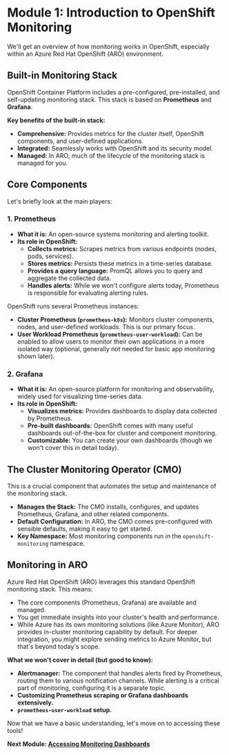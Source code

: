 # Module 1: Introduction to OpenShift Monitoring

We'll get an overview of how monitoring works in OpenShift, especially within an Azure Red Hat OpenShift (ARO) environment.

## Built-in Monitoring Stack

OpenShift Container Platform includes a pre-configured, pre-installed, and self-updating monitoring stack. This stack is based on **Prometheus** and **Grafana**. 

**Key benefits of the built-in stack:**

* **Comprehensive:** Provides metrics for the cluster itself, OpenShift components, and user-defined applications.
* **Integrated:** Seamlessly works with OpenShift and its security model.
* **Managed:** In ARO, much of the lifecycle of the monitoring stack is managed for you.

## Core Components

Let's briefly look at the main players:

### 1. Prometheus

* **What it is:** An open-source systems monitoring and alerting toolkit.
* **Its role in OpenShift:**
    * **Collects metrics:** Scrapes metrics from various endpoints (nodes, pods, services).
    * **Stores metrics:** Persists these metrics in a time-series database.
    * **Provides a query language:** PromQL allows you to query and aggregate the collected data.
    * **Handles alerts:** While we won't configure alerts today, Prometheus is responsible for evaluating alerting rules.

OpenShift runs several Prometheus instances:

* **Cluster Prometheus (`prometheus-k8s`):** Monitors cluster components, nodes, and user-defined workloads. This is our primary focus.
* **User Workload Prometheus (`prometheus-user-workload`):** Can be enabled to allow users to monitor their own applications in a more isolated way (optional, generally not needed for basic app monitoring shown later).

### 2. Grafana

* **What it is:** An open-source platform for monitoring and observability, widely used for visualizing time-series data.
* **Its role in OpenShift:**
    * **Visualizes metrics:** Provides dashboards to display data collected by Prometheus.
    * **Pre-built dashboards:** OpenShift comes with many useful dashboards out-of-the-box for cluster and component monitoring.
    * **Customizable:** You can create your own dashboards (though we won't cover this in detail today).

## The Cluster Monitoring Operator (CMO)

This is a crucial component that automates the setup and maintenance of the monitoring stack.

* **Manages the Stack:** The CMO installs, configures, and updates Prometheus, Grafana, and other related components.
* **Default Configuration:** In ARO, the CMO comes pre-configured with sensible defaults, making it easy to get started.
* **Key Namespace:** Most monitoring components run in the `openshift-monitoring` namespace.

## Monitoring in ARO

Azure Red Hat OpenShift (ARO) leverages this standard OpenShift monitoring stack. This means:

* The core components (Prometheus, Grafana) are available and managed.
* You get immediate insights into your cluster's health and performance.
* While Azure has its own monitoring solutions (like Azure Monitor), ARO provides in-cluster monitoring capability by default. For deeper integration, you might explore sending metrics to Azure Monitor, but that's beyond today's scope.

**What we won't cover in detail (but good to know):**

* **Alertmanager:** The component that handles alerts fired by Prometheus, routing them to various notification channels. While alerting is a critical part of monitoring, configuring it is a separate topic.
* **Customizing Prometheus scraping or Grafana dashboards extensively.**
* **`prometheus-user-workload` setup.**

Now that we have a basic understanding, let's move on to accessing these tools!

**Next Module: [Accessing Monitoring Dashboards](./02-Accessing-Dashboards.md)**